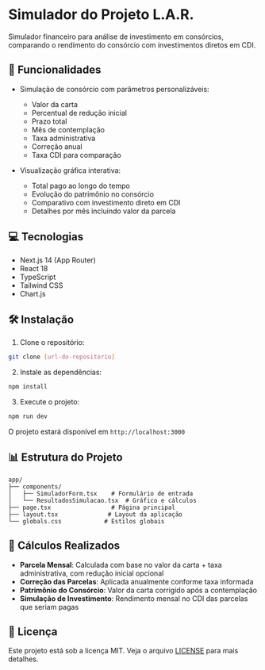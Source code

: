 # Simulador do Projeto L.A.R.

Simulador financeiro para análise de investimento em consórcios, comparando o rendimento do consórcio com investimentos diretos em CDI.

## 🚀 Funcionalidades

- Simulação de consórcio com parâmetros personalizáveis:
  - Valor da carta
  - Percentual de redução inicial
  - Prazo total
  - Mês de contemplação
  - Taxa administrativa
  - Correção anual
  - Taxa CDI para comparação

- Visualização gráfica interativa:
  - Total pago ao longo do tempo
  - Evolução do patrimônio no consórcio
  - Comparativo com investimento direto em CDI
  - Detalhes por mês incluindo valor da parcela

## 💻 Tecnologias

- Next.js 14 (App Router)
- React 18
- TypeScript
- Tailwind CSS
- Chart.js

## 🛠️ Instalação

1. Clone o repositório:
```bash
git clone [url-do-repositorio]
```

2. Instale as dependências:
```bash
npm install
```

3. Execute o projeto:
```bash
npm run dev
```

O projeto estará disponível em `http://localhost:3000`

## 📊 Estrutura do Projeto

```
app/
├── components/
│   ├── SimuladorForm.tsx    # Formulário de entrada
│   └── ResultadosSimulacao.tsx  # Gráfico e cálculos
├── page.tsx                 # Página principal
├── layout.tsx              # Layout da aplicação
└── globals.css            # Estilos globais
```

## 🧮 Cálculos Realizados

- **Parcela Mensal**: Calculada com base no valor da carta + taxa administrativa, com redução inicial opcional
- **Correção das Parcelas**: Aplicada anualmente conforme taxa informada
- **Patrimônio do Consórcio**: Valor da carta corrigido após a contemplação
- **Simulação de Investimento**: Rendimento mensal no CDI das parcelas que seriam pagas

## 📝 Licença

Este projeto está sob a licença MIT. Veja o arquivo [LICENSE](LICENSE) para mais detalhes.
